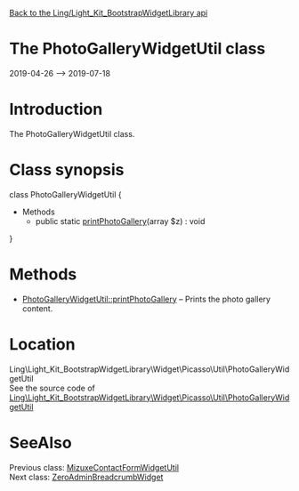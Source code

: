 [Back to the Ling/Light_Kit_BootstrapWidgetLibrary api](https://github.com/lingtalfi/Light_Kit_BootstrapWidgetLibrary/blob/master/doc/api/Ling/Light_Kit_BootstrapWidgetLibrary.md)



The PhotoGalleryWidgetUtil class
================
2019-04-26 --> 2019-07-18






Introduction
============

The PhotoGalleryWidgetUtil class.



Class synopsis
==============


class <span class="pl-k">PhotoGalleryWidgetUtil</span>  {

- Methods
    - public static [printPhotoGallery](https://github.com/lingtalfi/Light_Kit_BootstrapWidgetLibrary/blob/master/doc/api/Ling/Light_Kit_BootstrapWidgetLibrary/Widget/Picasso/Util/PhotoGalleryWidgetUtil/printPhotoGallery.md)(array $z) : void

}






Methods
==============

- [PhotoGalleryWidgetUtil::printPhotoGallery](https://github.com/lingtalfi/Light_Kit_BootstrapWidgetLibrary/blob/master/doc/api/Ling/Light_Kit_BootstrapWidgetLibrary/Widget/Picasso/Util/PhotoGalleryWidgetUtil/printPhotoGallery.md) &ndash; Prints the photo gallery content.





Location
=============
Ling\Light_Kit_BootstrapWidgetLibrary\Widget\Picasso\Util\PhotoGalleryWidgetUtil<br>
See the source code of [Ling\Light_Kit_BootstrapWidgetLibrary\Widget\Picasso\Util\PhotoGalleryWidgetUtil](https://github.com/lingtalfi/Light_Kit_BootstrapWidgetLibrary/blob/master/Widget/Picasso/Util/PhotoGalleryWidgetUtil.php)



SeeAlso
==============
Previous class: [MizuxeContactFormWidgetUtil](https://github.com/lingtalfi/Light_Kit_BootstrapWidgetLibrary/blob/master/doc/api/Ling/Light_Kit_BootstrapWidgetLibrary/Widget/Picasso/Util/MizuxeContactFormWidgetUtil.md)<br>Next class: [ZeroAdminBreadcrumbWidget](https://github.com/lingtalfi/Light_Kit_BootstrapWidgetLibrary/blob/master/doc/api/Ling/Light_Kit_BootstrapWidgetLibrary/Widget/Picasso/ZeroAdminBreadcrumbWidget.md)<br>
